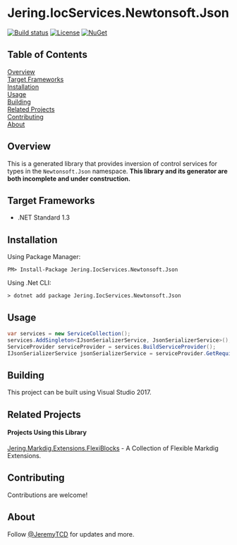 # Jering.IocServices.Newtonsoft.Json
[![Build status](https://ci.appveyor.com/api/projects/status/wawhrh1nvy5fae2s?svg=true)](https://ci.appveyor.com/project/JeremyTCD/IocServices-Newtonsoft-Json)
[![License](https://img.shields.io/badge/license-Apache%202.0-blue.svg)](https://github.com/Pkcs11Interop/Pkcs11Interop/blob/master/LICENSE.md)
[![NuGet](https://img.shields.io/nuget/vpre/Jering.IocServices.Newtonsoft.Json.svg?label=nuget)](https://www.nuget.org/packages/Jering.IocServices.Newtonsoft.Json/)

## Table of Contents
[Overview](#overview)  
[Target Frameworks](#target-frameworks)  
[Installation](#installation)  
[Usage](#usage)  
[Building](#building)  
[Related Projects](#related-projects)  
[Contributing](#contributing)  
[About](#about)  

## Overview
This is a generated library that provides inversion of control services for types in the `Newtonsoft.Json` namespace. **This library and its generator are both incomplete and under construction.**

## Target Frameworks
- .NET Standard 1.3
 
## Installation
Using Package Manager:
```
PM> Install-Package Jering.IocServices.Newtonsoft.Json
```
Using .Net CLI:
```
> dotnet add package Jering.IocServices.Newtonsoft.Json
```

## Usage
```csharp
var services = new ServiceCollection();
services.AddSingleton<IJsonSerializerService, JsonSerializerService>();
ServiceProvider serviceProvider = services.BuildServiceProvider();
IJsonSerializerService jsonSerializerService = serviceProvider.GetRequiredService<IJsonSerializerService>();
```

## Building
This project can be built using Visual Studio 2017.

## Related Projects
#### Projects Using this Library
[Jering.Markdig.Extensions.FlexiBlocks](https://github.com/JeremyTCD/Markdig.Extensions.FlexiBlocks) - A Collection of Flexible Markdig Extensions.

## Contributing
Contributions are welcome!  

## About
Follow [@JeremyTCD](https://twitter.com/JeremyTCD) for updates and more.